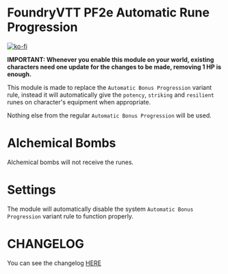 # FoundryVTT PF2e Automatic Rune Progression

[![ko-fi](https://ko-fi.com/img/githubbutton_sm.svg)](https://ko-fi.com/K3K6M2V13)

**IMPORTANT: Whenever you enable this module on your world, existing characters need one update for the changes to be made, removing 1 HP is enough.**

This module is made to replace the `Automatic Bonus Progression` variant rule, instead it will automatically give the `potency`, `striking` and `resilient` runes on character's equipment when appropriate.

Nothing else from the regular `Automatic Bonus Progression` will be used.

# Alchemical Bombs

Alchemical bombs will not receive the runes.

# Settings

The module will automatically disable the system `Automatic Bonus Progression` variant rule to function properly.

# CHANGELOG

You can see the changelog [HERE](./CHANGELOG.md)
